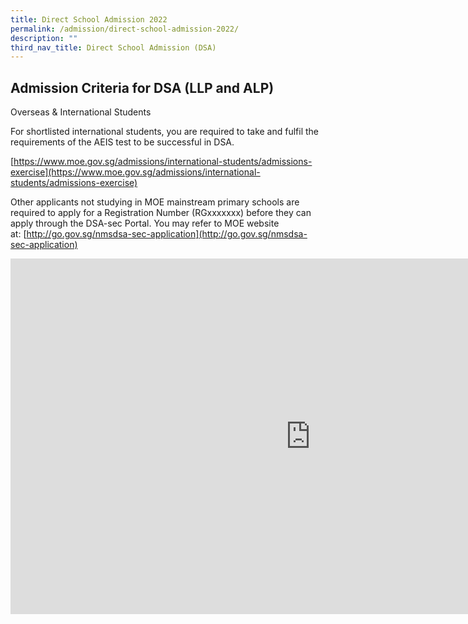 ```yaml
---
title: Direct School Admission 2022
permalink: /admission/direct-school-admission-2022/
description: ""
third_nav_title: Direct School Admission (DSA)
---
```







Admission Criteria for DSA (LLP and ALP)
-------------------------------------------

Overseas &amp; International Students

For shortlisted international students, you are required to take and fulfil the requirements of the AEIS test to be successful in DSA.

[https://www.moe.gov.sg/admissions/international-students/admissions-exercise](https://www.moe.gov.sg/admissions/international-students/admissions-exercise)

  

Other applicants&nbsp;not&nbsp;studying in MOE mainstream primary schools are required to apply for a Registration Number (RGxxxxxxx) before they can apply through the DSA-sec Portal. You may refer to MOE website at:&nbsp;[http://go.gov.sg/nmsdsa-sec-application](http://go.gov.sg/nmsdsa-sec-application)

<iframe allowfullscreen="true" height="569" width="960" frameborder="0" src="https://docs.google.com/presentation/d/e/2PACX-1vSdwLFSlw5S42OforE4apVqhBrwsc5l9ZofkSkvU221u7-1hy0K8SSs2-fWksDP-wHQJ2RUHygFfuee/embed?start=false&amp;loop=false&amp;delayms=3000"></iframe>